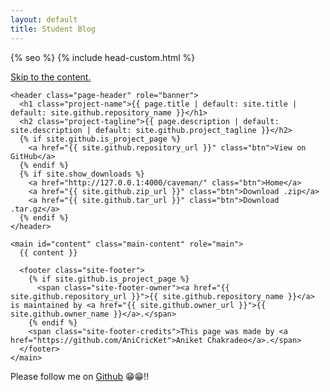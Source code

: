 ```yaml
---
layout: default
title: Student Blog
---
```


<html lang="{{ site.lang | default: "en-US" }}">
  <head>
    <meta charset="UTF-8">

{% seo %}
    <link rel="preconnect" href="https://fonts.gstatic.com">
    <link rel="preload" href="https://fonts.googleapis.com/css?family=Open+Sans:400,700&display=swap" as="style" type="text/css" crossorigin>
    <meta name="viewport" content="width=device-width, initial-scale=1">
    <meta name="theme-color" content="#157878">
    <meta name="apple-mobile-web-app-status-bar-style" content="black-translucent">
    <link rel="stylesheet" href="{{ '/assets/css/style.css?v=' | append: site.github.build_revision | relative_url }}">
    {% include head-custom.html %}
  </head>
  <body>
    <a id="skip-to-content" href="#content">Skip to the content.</a>

    <header class="page-header" role="banner">
      <h1 class="project-name">{{ page.title | default: site.title | default: site.github.repository_name }}</h1>
      <h2 class="project-tagline">{{ page.description | default: site.description | default: site.github.project_tagline }}</h2>
      {% if site.github.is_project_page %}
        <a href="{{ site.github.repository_url }}" class="btn">View on GitHub</a>
      {% endif %}
      {% if site.show_downloads %}
        <a href="http://127.0.0.1:4000/caveman/" class="btn">Home</a>
        <a href="{{ site.github.zip_url }}" class="btn">Download .zip</a>
        <a href="{{ site.github.tar_url }}" class="btn">Download .tar.gz</a>
      {% endif %}
    </header>

    <main id="content" class="main-content" role="main">
      {{ content }}

      <footer class="site-footer">
        {% if site.github.is_project_page %}
          <span class="site-footer-owner"><a href="{{ site.github.repository_url }}">{{ site.github.repository_name }}</a> is maintained by <a href="{{ site.github.owner_url }}">{{ site.github.owner_name }}</a>.</span>
        {% endif %}
        <span class="site-footer-credits">This page was made by <a href="https://github.com/AniCricKet">Aniket Chakradeo</a>.</span>
      </footer>
    </main>
  </body>

<script>
  var i = 0;
  var txt = "Welcome to Aniket's blog! 😻🤩🤠";

  var speed = 150;
  function typeWriter(x) {

    if (i <= txt.length) {
      document.getElementById("typewriter").innerHTML = txt.substring(0, i)
      i++;
      setTimeout(typeWriter, speed);
    }

  }

  typeWriter();

</script>

</html>

Please follow me on [Github](https://github.com/AniCricKet) 😁😁!!